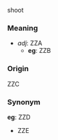 shoot
### Meaning
+ _adj_: ZZA
    + __eg__: ZZB

### Origin

ZZC

### Synonym

__eg__: ZZD

+ ZZE


